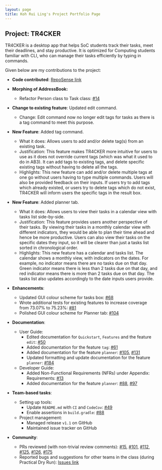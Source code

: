 ```yaml
---
layout: page
title: Koh Rui Ling's Project Portfolio Page
---
```


## Project: TR4CKER

TR4CKER is a desktop app that helps SoC students track their tasks, meet their deadlines, and stay productive. It is
optimized for Computing students familiar with CLI, who can manage their tasks efficiently by typing in commands.

Given below are my contributions to the project:

* **Code contributed**: [RepoSense link](https://nus-cs2103-ay2021s1.github.io/tp-dashboard/#breakdown=true&search=ruilingk)

* **Morphing of AddressBook:**
  * Refactor Person class to Task class: [\#14](https://github.com/AY2021S1-CS2103T-T10-2/tp/pull/14)

* **Change to existing feature**: Updated edit command.
  * Change: Edit command now no longer edit tags for tasks as there is a tag command to meet this purpose.

* **New Feature**: Added tag command.
  * What it does: Allows users to add and/or delete tag(s) from an existing task.
  * Justification: This feature makes TR4CKER more intuitive for users to use as it does not override current tags
  (which was what it used to do in AB3). It can add tags to existing tags, and delete specific existing tags without
  having to delete all the tags.
  * Highlights: This new feature can add and/or delete multiple tags at one go without users having to type multiple commands.
  Users will also be provided feedback on their inputs. If users try to add tags which already existed, or users try to
  delete tags which do not exist, TR4CKER will inform users the specific tags in the result box.
  
* **New Feature**: Added planner tab.
  * What it does: Allows users to view their tasks in a calendar view with tasks list side-by-side.
  * Justification: This feature provides users another perspective of their tasks. By viewing their tasks in a monthly
  calendar view with different indicators, they would be able to plan their time ahead and hence be more productive.
  Users can also view their tasks on the specific dates they input, so it will be clearer than just a tasks list sorted
  in chronological order.
  * Highlights: This new feature has a calendar and tasks list. The calendar shows a monthly view, with indicators on the
  dates. For example, no indicator means there are no tasks due on that day. Green indicator means there is less than 2
  tasks due on that day, and red indicator means there is more than 2 tasks due on that day. The tasks list also updates
  accordingly to the date inputs users provide. 

* **Enhancements**:
  * Updated GUI colour scheme for tasks box: [\#68](https://github.com/AY2021S1-CS2103T-T10-2/tp/pull/68)
  * Wrote additional tests for existing features to increase coverage from 73.07% to 75.23%: [\#81](https://github.com/AY2021S1-CS2103T-T10-2/tp/pull/81)
  * Polished GUI colour scheme for Planner tab: [\#104](https://github.com/AY2021S1-CS2103T-T10-2/tp/pull/104)

* **Documentation**:
  * User Guide:
    * Edited documentation for `Quickstart`, `Features` and the feature `edit`: [\#50](https://github.com/AY2021S1-CS2103T-T10-2/tp/pull/50)
    * Added documentation for the feature `tag`: [\#61](https://github.com/AY2021S1-CS2103T-T10-2/tp/pull/61)
    * Added documentation for the feature `planner`: [\#105](https://github.com/AY2021S1-CS2103T-T10-2/tp/pull/105), [\#131](https://github.com/AY2021S1-CS2103T-T10-2/tp/pull/131)
    * Updated formatting and update documentation for the feature `planner`: [\#184](https://github.com/AY2021S1-CS2103T-T10-2/tp/pull/184)
  * Developer Guide:
    * Added Non-Functional Requirements (NFRs) under Appendix: Requirements: [\#13](https://github.com/AY2021S1-CS2103T-T10-2/tp/pull/13)
    * Added documentation for the feature `planner`: [\#88](https://github.com/AY2021S1-CS2103T-T10-2/tp/pull/88), [\#97](https://github.com/AY2021S1-CS2103T-T10-2/tp/pull/97)

* **Team-based tasks**:
  * Setting up tools:
    * Update `README.md` with `CI` and `CodeCov`: [\#49](https://github.com/AY2021S1-CS2103T-T10-2/tp/pull/49)
    * Enable assertions in `build.gradle`: [\#88](https://github.com/AY2021S1-CS2103T-T10-2/tp/pull/88)
  * Project management:
    * Managed release `v1.1` on GitHub
    * Maintained issue tracker on GitHub

* **Community**:
  * PRs reviewed (with non-trivial review comments): [\#15](https://github.com/AY2021S1-CS2103T-T10-2/tp/pull/15), [\#101](https://github.com/AY2021S1-CS2103T-T10-2/tp/pull/101),
  [\#112](https://github.com/AY2021S1-CS2103T-T10-2/tp/pull/112), [\#125](https://github.com/AY2021S1-CS2103T-T10-2/tp/pull/125),
  [\#126](https://github.com/AY2021S1-CS2103T-T10-2/tp/pull/126), [\#175](https://github.com/AY2021S1-CS2103T-T10-2/tp/pull/175)
  * Reported bugs and suggestions for other teams in the class (during Practical Dry Run): [Issues link](https://github.com/ruilingk/ped/issues)
